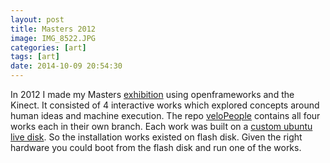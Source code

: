 ```yaml
---
layout: post
title: Masters 2012
image: IMG_8522.JPG
categories: [art]
tags: [art]
date: 2014-10-09 20:54:30
---
```


In 2012 I made my Masters [exhibition][exhibition] using openframeworks and the Kinect. It consisted of 4 interactive works which explored concepts around human ideas and machine execution. The repo [veloPeople][veloPeople] contains all four works each in their own branch. Each work was built on a [custom ubuntu live disk][livedisk]. So the installation works existed on flash disk. Given the right hardware you could boot from the flash disk and run one of the works.

[exhibition]: http://www.maiatoday.co.za/summary-3
[veloPeople]: https://github.com/maiatoday/veloPeople
[livedisk]: http://maiatoday.blogspot.com/2011/07/standalone-flash-disk-install.html
